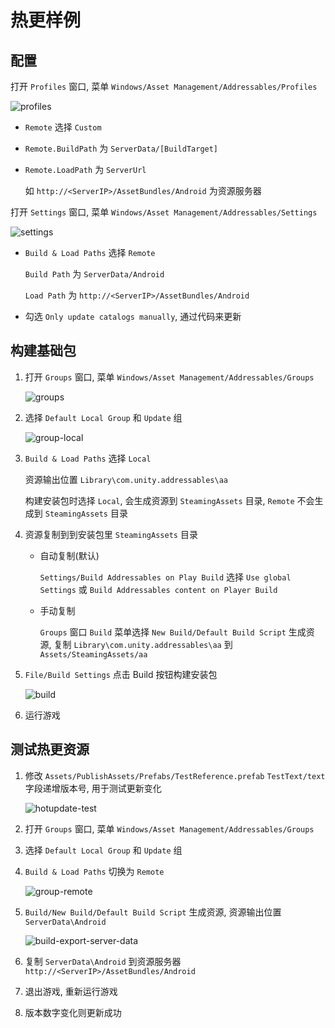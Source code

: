 # 热更样例

## 配置

打开 `Profiles` 窗口, 菜单 `Windows/Asset Management/Addressables/Profiles`

![profiles](images/profiles.jpg)

- `Remote` 选择 `Custom`

- `Remote.BuildPath` 为 `ServerData/[BuildTarget]`

- `Remote.LoadPath` 为 `ServerUrl`

  如 `http://<ServerIP>/AssetBundles/Android` 为资源服务器



打开 `Settings` 窗口, 菜单 `Windows/Asset Management/Addressables/Settings` 

![settings](images/settings.jpg)

- `Build & Load Paths` 选择 `Remote`

  `Build Path` 为 `ServerData/Android`

  `Load Path` 为 `http://<ServerIP>/AssetBundles/Android`

- 勾选 `Only update catalogs manually`, 通过代码来更新



## 构建基础包

1. 打开 `Groups` 窗口, 菜单 `Windows/Asset Management/Addressables/Groups` 

   ![groups](images/groups.jpg)

2. 选择 `Default Local Group` 和 `Update` 组

   ![group-local](images/group-local.jpg)

3. `Build & Load Paths` 选择 `Local`

   资源输出位置 `Library\com.unity.addressables\aa`

   构建安装包时选择 `Local`, 会生成资源到 `SteamingAssets` 目录, `Remote` 不会生成到 `SteamingAssets` 目录

4. 资源复制到到安装包里 `SteamingAssets` 目录

   - 自动复制(默认)

     `Settings/Build Addressables on Play Build` 选择 `Use global Settings` 或 `Build Addressables content on Player Build` 

   - 手动复制

     `Groups` 窗口 `Build` 菜单选择 `New Build/Default Build Script` 生成资源, 复制 `Library\com.unity.addressables\aa` 到 `Assets/SteamingAssets/aa`

5. `File/Build Settings` 点击 Build 按钮构建安装包

   ![build](images/build.jpg)

6. 运行游戏

## 测试热更资源

1. 修改 `Assets/PublishAssets/Prefabs/TestReference.prefab` `TestText/text` 字段递增版本号, 用于测试更新变化

   ![hotupdate-test](images/hotupdate-test.jpg)

2. 打开 `Groups` 窗口, 菜单 `Windows/Asset Management/Addressables/Groups` 

3. 选择 `Default Local Group` 和 `Update` 组

4. `Build & Load Paths` 切换为 `Remote`

   ![group-remote](images/group-remote.png)

5. `Build/New Build/Default Build Script` 生成资源, 资源输出位置 `ServerData\Android`

   ![build-export-server-data](images/build-export-server-data.png)

6. 复制 `ServerData\Android` 到资源服务器 `http://<ServerIP>/AssetBundles/Android`

7. 退出游戏, 重新运行游戏

8. 版本数字变化则更新成功

